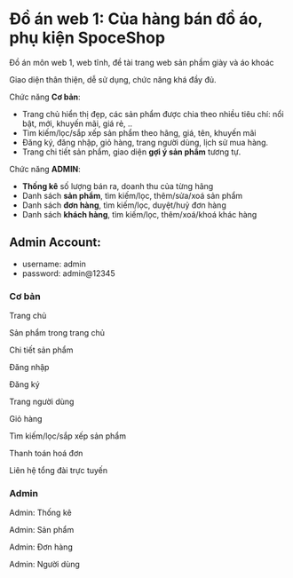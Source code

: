 # Đồ án web 1: Của hàng bán đồ áo, phụ kiện SpoceShop

Đồ án môn web 1, web tĩnh, đề tài trang web sản phầm giày và áo khoác

Giao diện thân thiện, dễ sử dụng, chức năng khá đầy đủ.

Chức năng **Cơ bản**:

- Trang chủ hiển thị đẹp, các sản phẩm được chia theo nhiều tiêu chí: nổi bật, mới, khuyến mãi, giá rẻ, ..
- Tìm kiếm/lọc/sắp xếp sản phẩm theo hãng, giá, tên, khuyến mãi
- Đăng ký, đăng nhập, giỏ hàng, trang người dùng, lịch sử mua hàng.
- Trang chi tiết sản phẩm, giao diện **gợi ý sản phẩm** tương tự.

Chức năng **ADMIN**:

- **Thống kê** số lượng bán ra, doanh thu của từng hãng
- Danh sách **sản phẩm**, tìm kiếm/lọc, thêm/sửa/xoá sản phẩm
- Danh sách **đơn hàng**, tìm kiếm/lọc, duyệt/huỷ đơn hàng
- Danh sách **khách hàng**, tìm kiếm/lọc, thêm/xoá/khoá khác hàng

## Admin Account:
+ username: admin
+ password: admin@12345


### Cơ bản

Trang chủ

Sản phẩm trong trang chủ

Chi tiết sản phẩm

Đăng nhập

Đăng ký

Trang người dùng

Giỏ hàng

Tìm kiếm/lọc/sắp xếp sản phẩm

Thanh toán hoá đơn

Liên hệ tổng đài trực tuyến

### Admin

Admin: Thống kê

Admin: Sản phẩm

Admin: Đơn hàng

Admin: Người dùng
